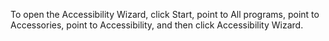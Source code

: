 <Token xmlns:xlink="http://www.w3.org/1999/xlink">To open the Accessibility Wizard, click <ui xmlns="http://ddue.schemas.microsoft.com/authoring/2003/5">Start</ui>, point to <ui xmlns="http://ddue.schemas.microsoft.com/authoring/2003/5">All programs</ui>, point to <ui xmlns="http://ddue.schemas.microsoft.com/authoring/2003/5">Accessories</ui>, point to <ui xmlns="http://ddue.schemas.microsoft.com/authoring/2003/5">Accessibility</ui>, and then click <ui xmlns="http://ddue.schemas.microsoft.com/authoring/2003/5">Accessibility Wizard</ui>.</Token>